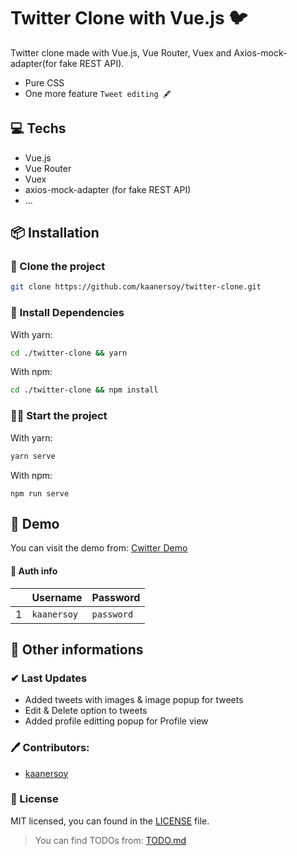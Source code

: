 # Twitter Clone with Vue.js 🐦

Twitter clone made with Vue.js, Vue Router, Vuex and Axios-mock-adapter(for fake REST API).

- Pure CSS
- One more feature `Tweet editing 🖋`

## 💻 Techs

- Vue.js
- Vue Router
- Vuex
- axios-mock-adapter (for fake REST API)
- ...

## 📦 Installation

### 📰 Clone the project

```bash
git clone https://github.com/kaanersoy/twitter-clone.git
```

### 🔻 Install Dependencies

With yarn:
```bash
cd ./twitter-clone && yarn
```

With npm:
```bash
cd ./twitter-clone && npm install
```

### 🏃‍♂️ Start the project

With yarn:
```bash
yarn serve
```

With npm:
```
npm run serve
```

## 🔴 Demo 
You can visit the demo from: [Cwitter Demo](https://cwitter-demo.vercel.app/)

#### 🔐 Auth info
|    | Username      | Password      |
| -- | ------------- | ------------- |
| 1  | `kaanersoy`   | `password`    |


## 📕 Other informations

### ✔ Last Updates

- Added tweets with images & image popup for tweets
- Edit & Delete option to tweets
- Added profile editting popup for Profile view

### 🖊 Contributors:

- [kaanersoy](https://github.com/kaanersoy)

### 📃 License

MIT licensed, you can found in the [LICENSE](https://github.com/kaanersoy/twitter-clone/blob/master/LICENSE) file.


> You can find TODOs from: [TODO.md](https://github.com/kaanersoy/twitter-clone/blob/master/TODO.md)